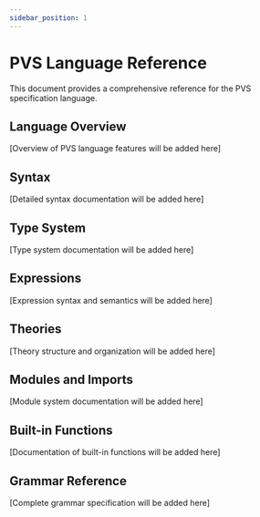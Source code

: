 ```yaml
---
sidebar_position: 1
---
```


# PVS Language Reference

This document provides a comprehensive reference for the PVS specification language.

## Language Overview

[Overview of PVS language features will be added here]

## Syntax

[Detailed syntax documentation will be added here]

## Type System

[Type system documentation will be added here]

## Expressions

[Expression syntax and semantics will be added here]

## Theories

[Theory structure and organization will be added here]

## Modules and Imports

[Module system documentation will be added here]

## Built-in Functions

[Documentation of built-in functions will be added here]

## Grammar Reference

[Complete grammar specification will be added here] 